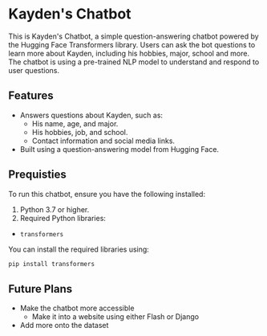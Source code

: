 # Kayden's Chatbot

This is Kayden's Chatbot, a simple question-answering chatbot powered by the Hugging Face Transformers library.
Users can ask the bot questions to learn more about Kayden, including his hobbies, major, school and more. 
The chatbot is using a pre-trained NLP model to understand and respond to user questions.

## Features
 - Answers questions about Kayden, such as:
    - His name, age, and major.
    - His hobbies, job, and school.
    - Contact information and social media links.
- Built using a question-answering model from Hugging Face.

## Prequisties 

To run this chatbot, ensure you have the following installed:

1. Python 3.7 or higher.
2. Required Python libraries:
 - `transformers`

You can install the required libraries using:

```bash 
pip install transformers
```

## Future Plans

 - Make the chatbot more accessible
    - Make it into a website using either Flash or Django
 - Add more onto the dataset